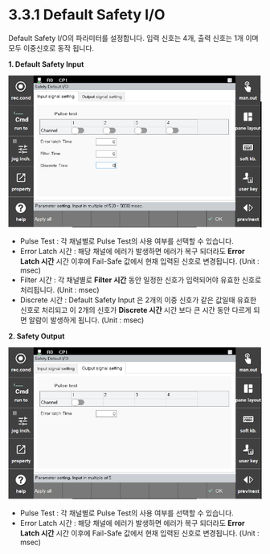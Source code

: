 ﻿# 3.3.1 Default Safety I/O

Default Safety I/O의 파라미터를 설정합니다.
입력 신호는 4개, 출력 신호는 1개 이며 모두 이중신호로 동작 됩니다.

**1. Default Safety Input**

![Default Input Image](../../../_assets/safetyio_profisafe/default_in.PNG)

 - Pulse Test : 각 채널별로 Pulse Test의 사용 여부를 선택할 수 있습니다.
 - Error Latch 시간 : 해당 채널에 에러가 발생하면 에러가 복구 되더라도 **Error Latch 시간** 시간 이후에 Fail-Safe 값에서 현재 입력된 신호로 변경됩니다. (Unit : msec)
 - Filter 시간 : 각 채널별로 **Filter 시간** 동안 일정한 신호가 입력되어야 유효한 신호로 처리됩니다. (Unit : msec)
 - Discrete 시간 :  Default Safety Input 은 2개의 이중 신호가  같은 값일때 유효한 신호로 처리되고 이 2개의 신호가 **Discrete 시간** 시간 보다 큰 시간 동안 다르게 되면 알람이 발생하게 됩니다. (Unit : msec)
 
**2. Safety Output**

![Default Output Image](../../../_assets/safetyio_profisafe/default_out.PNG)

 - Pulse Test : 각 채널별로 Pulse Test의 사용 여부를 선택할 수 있습니다.
 - Error Latch 시간 : 해당 채널에 에러가 발생하면 에러가 복구 되더라도 **Error Latch 시간** 시간 이후에 Fail-Safe 값에서 현재 입력된 신호로 변경됩니다. (Unit : msec)


